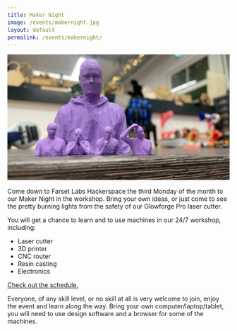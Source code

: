 ```yaml
---
title: Maker Night
image: /events/makernight.jpg
layout: default
permalink: /events/makernight/
---
```


![Maker Night](/events/makernight.jpg)

Come down to Farset Labs Hackerspace the third Monday of the month to our Maker
Night in the workshop. Bring your own ideas, or just come to see the pretty
burning lights from the safety of our Glowforge Pro laser cutter.

You will get a chance to learn and to use machines in our 24/7 workshop,
including:

- Laser cutter
- 3D printer
- CNC router
- Resin casting
- Electronics

[Check out the schedule.](https://www.meetup.com/farsetlabs/events/)

Everyone, of any skill level, or no skill at all is very welcome to join, enjoy
the event and learn along the way. Bring your own computer/laptop/tablet, you
will need to use design software and a browser for some of the machines.
